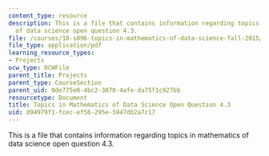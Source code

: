 ```yaml
---
content_type: resource
description: This is a file that contains information regarding topics in mathematics
  of data science open question 4.3.
file: /courses/18-s096-topics-in-mathematics-of-data-science-fall-2015/d94979f1fcecef56295e5947db2a7c17_MIT18_S096F15_Open4.3.pdf
file_type: application/pdf
learning_resource_types:
- Projects
ocw_type: OCWFile
parent_title: Projects
parent_type: CourseSection
parent_uid: 0de775e0-4bc2-3070-4afe-da75f1c927bb
resourcetype: Document
title: Topics in Mathematics of Data Science Open Question 4.3
uid: d94979f1-fcec-ef56-295e-5947db2a7c17
---
```

This is a file that contains information regarding topics in mathematics of data science open question 4.3.

